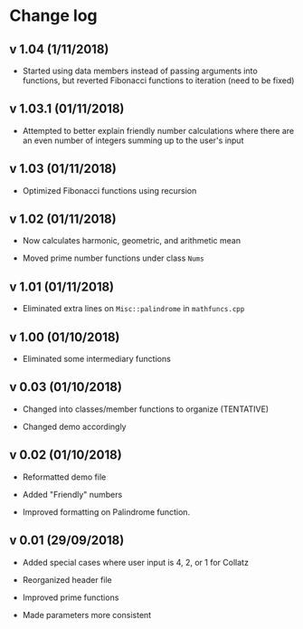# Change log

## v 1.04 (1/11/2018)

* Started using data members instead of passing arguments into functions, but reverted Fibonacci functions to iteration (need to be fixed)

## v 1.03.1 (01/11/2018)

* Attempted to better explain friendly number calculations where there are an even number of integers summing up to the user's input

## v 1.03 (01/11/2018)

* Optimized Fibonacci functions using recursion

## v 1.02 (01/11/2018)

* Now calculates harmonic, geometric, and arithmetic mean

* Moved prime number functions under class ```Nums```

## v 1.01 (01/11/2018)

* Eliminated extra lines on ```Misc::palindrome``` in ```mathfuncs.cpp```

## v 1.00 (01/10/2018)

* Eliminated some intermediary functions

## v 0.03 (01/10/2018)

* Changed into classes/member functions to organize (TENTATIVE)

* Changed demo accordingly

## v 0.02 (01/10/2018)

* Reformatted demo file

* Added "Friendly" numbers

* Improved formatting on Palindrome function.

## v 0.01 (29/09/2018)

* Added special cases where user input is 4, 2, or 1 for Collatz

* Reorganized header file

* Improved prime functions

* Made parameters more consistent
